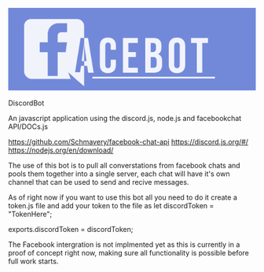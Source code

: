 ![Alt text](img/logo.png?raw=true "Title")

DiscordBot

An javascript application using the discord.js, node.js and facebookchat API/DOCs.js

https://github.com/Schmavery/facebook-chat-api
https://discord.js.org/#/
https://nodejs.org/en/download/

The use of this bot is to pull all converstations from facebook chats and pools them together into a single server, each chat will have it's own channel that can be used to send and recive messages.

As of right now if you want to use this bot all you need to do it create a token.js file and add your token to the file as 
let discordToken = "TokenHere";

exports.discordToken = discordToken;

The Facebook intergration is not implmented yet as this is currently in a proof of concept right now, making sure all functionality is possible before full work starts.
